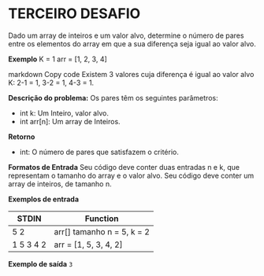 # TERCEIRO DESAFIO

Dado um array de inteiros e um valor alvo, determine o número de pares entre os elementos do array em que a sua diferença seja igual ao valor alvo.

**Exemplo**
K = 1
arr = [1, 2, 3, 4]

markdown
Copy code
Existem 3 valores cuja diferença é igual ao valor alvo K: 2-1 = 1, 3-2 = 1, 4-3 = 1.

**Descrição do problema:**
Os pares têm os seguintes parâmetros:
- int k: Um Inteiro, valor alvo.
- int arr[n]: Um array de Inteiros.

**Retorno**
- int: O número de pares que satisfazem o critério.

**Formatos de Entrada**
Seu código deve conter duas entradas n e k, que representam o tamanho do array e o valor alvo.
Seu código deve conter um array de inteiros, de tamanho n.

**Exemplos de entrada**

STDIN | Function
----- | --------
5 2 | arr[] tamanho n = 5, k = 2
1 5 3 4 2 | arr = [1, 5, 3, 4, 2]

**Exemplo de saída**
`3`
